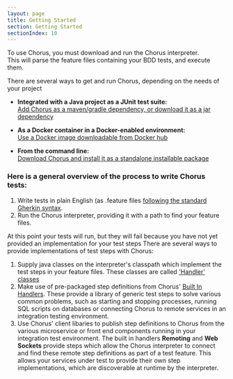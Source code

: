 ```yaml
---
layout: page
title: Getting Started
section: Getting Started
sectionIndex: 10
---
```


To use Chorus, you must download and run the Chorus interpreter.   
This will parse the feature files containing your BDD tests, and execute them.

There are several ways to get and run Chorus, depending on the needs of your project
  
* **Integrated with a Java project as a JUnit test suite:**   
  [Add Chorus as a maven/gradle dependency, or download it as a jar dependency](/pages/RunningChorus/RunningAsJUnitSuite)

* **As a Docker container in a Docker-enabled environment:**  
  [Use a Docker image downloadable from Docker hub](/pages/RunningChorus/RunningWithDocker) 
  
* **From the command line:**  
  [Download Chorus and install it as a standalone installable package](/pages/RunningChorus/RunningAsAStandaloneInstallable)



### Here is a general overview of the process to write Chorus tests:

1. Write tests in plain English (as .feature files [following the standard Gherkin syntax](https://github.com/cucumber/cucumber/wiki/Gherkin).
2. Run the Chorus interpreter, providing it with a path to find your feature files.

At this point your tests will run, but they will fail because you have not yet provided an implementation for your test steps
There are several ways to provide implementations of test steps with Chorus:

1. Supply java classes on the interpreter's classpath which implement the test steps in your feature files. 
These classes are called ['Handler' classes](/pages/Handlers/HandlerClasses)
2. Make use of pre-packaged step definitions from Chorus' [Built In Handlers](/pages/BuiltInHandlers/BuiltInHandlers).
These provide a library of generic test steps to solve various common problems, 
such as starting and stopping processes, running SQL scripts on databases or connecting Chorus to remote services in an 
integration testing environment.
3. Use Chorus' client libaries to publish step definitions to Chorus from the various microservice or front end components 
running in your integration test environment. The built in handlers **Remoting** and **Web Sockets** provide steps which allow the
Chorus interpreter to connect and find these remote step definitions as part of a test feature. This allows your services under test to 
provide their own step implementations, which are discoverable at runtime by the interpreter.